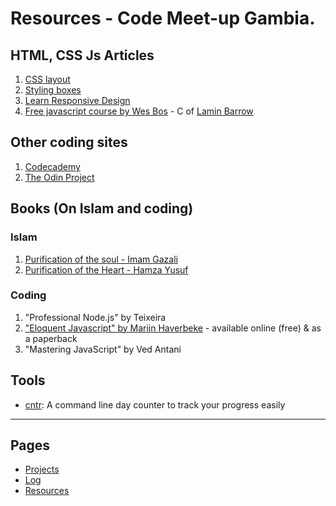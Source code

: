 # Resources - Code Meet-up Gambia.

## HTML, CSS Js Articles
1. [CSS layout](https://developer.mozilla.org/en-US/docs/Learn/CSS/CSS_layout)
2. [Styling boxes](https://developer.mozilla.org/en-US/docs/Learn/CSS/Styling_boxes)
3. [Learn Responsive Design](https://www.codecademy.com/learn/learn-responsive-design)
4. [Free javascript course by Wes Bos](https://javascript30.com/) - C of [Lamin Barrow](http://lbarrow.com/)


## Other coding sites
1. [Codecademy]()
2. [The Odin Project](http://www.theodinproject.com/)


## Books (On Islam and coding)

### Islam
1. [Purification of the soul - Imam Gazali]()
2. [Purification of the Heart - Hamza Yusuf]()

### Coding
1. "Professional Node.js" by Teixeira
2. ["Eloquent Javascript" by Marijn Haverbeke](http://eloquentjavascript.net/) - available online (free) & as a paperback
3. "Mastering JavaScript" by Ved Antani


## Tools
* [cntr](https://github.com/nsgonultas/cntr): A command line day counter to track your progress easily



***

## Pages
* [Projects](projects.md)
* [Log](log.md)
* [Resources](resources.md)
